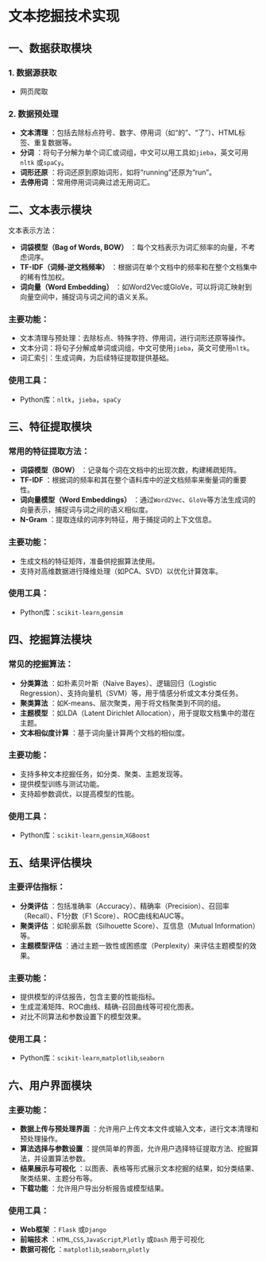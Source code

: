 # 文本挖掘技术实现

## 一、数据获取模块

### 1. 数据源获取

* 网页爬取

### 2. 数据预处理

* **文本清理** ：包括去除标点符号、数字、停用词（如“的”、“了”）、HTML标签、重复数据等。
* **分词** ：将句子分解为单个词汇或词组，中文可以用工具如`jieba`，英文可用`nltk` 或`spaCy`。
* **词形还原** ：将词还原到原始词形，如将“running”还原为“run”。
* **去停用词** ：常用停用词词典过滤无用词汇。

## 二、文本表示模块  


文本表示方法：

* **词袋模型（Bag of Words, BOW）** ：每个文档表示为词汇频率的向量，不考虑词序。
* **TF-IDF（词频-逆文档频率）** ：根据词在单个文档中的频率和在整个文档集中的稀有性加权。
* **词向量（Word Embedding）** ：如Word2Vec或GloVe，可以将词汇映射到向量空间中，捕捉词与词之间的语义关系。

### 主要功能：

* 文本清理与预处理：去除标点、特殊字符、停用词，进行词形还原等操作。
* 文本分词：将句子分解成单词或词组，中文可使用`jieba`，英文可使用`nltk`。
* 词汇索引：生成词典，为后续特征提取提供基础。

### 使用工具：

* Python库：`nltk`，`jieba`，`spaCy`


## 三、特征提取模块


### 常用的特征提取方法：

* **词袋模型（BOW）** ：记录每个词在文档中的出现次数，构建稀疏矩阵。
* **TF-IDF** ：根据词的频率和其在整个语料库中的逆文档频率来衡量词的重要性。
* **词向量模型（Word Embeddings）** ：通过`Word2Vec`、`GloVe`等方法生成词的向量表示，捕捉词与词之间的语义相似度。
* **N-Gram** ：提取连续的词序列特征，用于捕捉词的上下文信息。

### 主要功能：

* 生成文档的特征矩阵，准备供挖掘算法使用。
* 支持对高维数据进行降维处理（如PCA、SVD）以优化计算效率。

### 使用工具：

* Python库：`scikit-learn`,`gensim`

## 四、挖掘算法模块


### 常见的挖掘算法：

* **分类算法** ：如朴素贝叶斯（Naive Bayes）、逻辑回归（Logistic Regression）、支持向量机（SVM）等，用于情感分析或文本分类任务。
* **聚类算法** ：如K-means、层次聚类，用于将文档聚类到不同的组。
* **主题模型** ：如LDA（Latent Dirichlet Allocation），用于提取文档集中的潜在主题。
* **文本相似度计算** ：基于词向量计算两个文档的相似度。

### 主要功能：

* 支持多种文本挖掘任务，如分类、聚类、主题发现等。
* 提供模型训练与测试功能。
* 支持超参数调优，以提高模型的性能。

### 使用工具：

* Python库：`scikit-learn`,`gensim`,`XGBoost`

## 五、结果评估模块


### 主要评估指标：

* **分类评估** ：包括准确率（Accuracy）、精确率（Precision）、召回率（Recall）、F1分数（F1 Score）、ROC曲线和AUC等。
* **聚类评估** ：如轮廓系数（Silhouette Score）、互信息（Mutual Information）等。
* **主题模型评估** ：通过主题一致性或困惑度（Perplexity）来评估主题模型的效果。

### 主要功能：

* 提供模型的评估报告，包含主要的性能指标。
* 生成混淆矩阵、ROC曲线、精确-召回曲线等可视化图表。
* 对比不同算法和参数设置下的模型效果。

### 使用工具：

* Python库：`scikit-learn`,`matplotlib`,`seaborn`

## 六、用户界面模块


### 主要功能：

* **数据上传与预处理界面** ：允许用户上传文本文件或输入文本，进行文本清理和预处理操作。
* **算法选择与参数设置** ：提供简单的界面，允许用户选择特征提取方法、挖掘算法，并设置算法参数。
* **结果展示与可视化** ：以图表、表格等形式展示文本挖掘的结果，如分类结果、聚类结果、主题分布等。
* **下载功能** ：允许用户导出分析报告或模型结果。

### 使用工具：

* **Web框架** ：`Flask` 或`Django`
* **前端技术** ：`HTML`,`CSS`,`JavaScript`,`Plotly` 或`Dash` 用于可视化
* **数据可视化** ：`matplotlib`,`seaborn`,`plotly`
